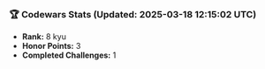 ### 🏆 Codewars Stats (Updated: 2025-03-18 12:15:02 UTC)

- **Rank:** 8 kyu
- **Honor Points:** 3
- **Completed Challenges:** 1
